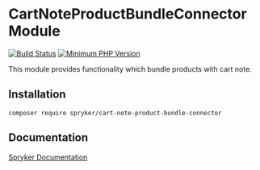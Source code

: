 # CartNoteProductBundleConnector Module
[![Build Status](https://travis-ci.org/spryker/cart-note-product-bundle-connector.svg)](https://travis-ci.org/spryker/cart-note-product-bundle-connector)
[![Minimum PHP Version](https://img.shields.io/badge/php-%3E%3D%207.3-8892BF.svg)](https://php.net/)

This module provides functionality which bundle products with cart note.

## Installation

```
composer require spryker/cart-note-product-bundle-connector
```

## Documentation

[Spryker Documentation](https://academy.spryker.com/developing_with_spryker/module_guide/modules.html)
